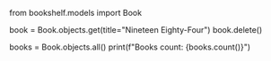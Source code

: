 from bookshelf.models import Book

book = Book.objects.get(title="Nineteen Eighty-Four") book.delete()

books = Book.objects.all() print(f"Books count: {books.count()}")